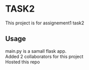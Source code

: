 # TASK2
This project is for assignement1 task2
## Usage
main.py is a samall flask app.<br>
Added 2 collaborators for this project<br>
Hosted this repo<br>
